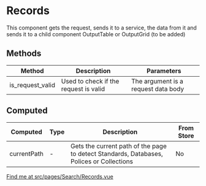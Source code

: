 # Records

This component gets the request, sends it to a service, the data from it and sends it to a child component OutputTable or OutputGrid (to be added)

## Methods

<!-- @vuese:Records:methods:start -->

|Method|Description|Parameters|
|---|---|---|
|is_request_valid|Used to check if the request is valid|The argument is a request data body|

<!-- @vuese:Records:methods:end -->


## Computed

<!-- @vuese:Records:computed:start -->

|Computed|Type|Description|From Store|
|---|---|---|---|
|currentPath|-|Gets the current path of the page to detect Standards, Databases, Polices or Collections|No|

<!-- @vuese:Records:computed:end -->


[Find me at src/pages/Search/Records.vue](https://github.com/FAIRsharing/fairsharing.github.io/tree/master/src/pages/Search/Records.vue)